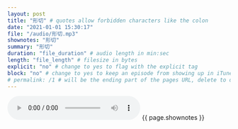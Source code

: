 ```yaml
---
layout: post
title: "形切" # quotes allow forbidden characters like the colon
date: "2021-01-01 15:30:17"
file: "/audio/形切.mp3"
shownotes: "形切"
summary: "形切"
duration: "file_duration" # audio length in min:sec
length: "file_length" # filesize in bytes
explicit: "no" # change to yes to flag with the explicit tag
block: "no" # change to yes to keep an episode from showing up in iTunes
# permalink: /1 # will be the ending part of the pages URL, delete to default to the title
---
```


<audio controls>
<source src="{{site.url}}{{site.baseurl}}{{ page.file }}" type="audio/x-mp3">
Your browser does not support the audio element.
</audio>
{{ page.shownotes }}

